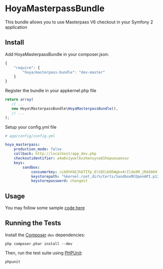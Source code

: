 HoyaMasterpassBundle
================
This bundle allows you to use Masterpass V6 checkout in your Symfony 2 application

Install
-------
Add HoyaMasterpassBundle in your composer.json:

```js
{
    "require": {
        "hoya/masterpass-bundle": "dev-master"
    }
}
```

Register the bundle in your appkernel.php file

```js
return array(
   // ...
   new Hoya\MasterpassBundle\HoyaMasterpassBundle(),
   // ...
);
```

Setup your config.yml file

```yml
# app/config/config.yml

hoya_masterpass:
    production_mode: false
    callback: http://localhost/app_dev.php
    checkoutidentifier: a4a6x1ywxlkxzhensyvad1hepuouaesuv
    keys:
        sandbox:
            consumerkey: cLb0tKkEJhGTITp_6ltDIibO5Wgbx4rIldeXM_jRd4b0476c!414f4859446c4a366c726a327474695545332b353049303d
            keystorepath: "%kernel.root_dir%/Certs/SandboxMCOpenAPI.p12"
            keystorepassword: changeit

```
Usage
-----
You may follow some sample [code here](https://github.com/marcoshoya/MasterpassBundle/blob/master/Controller/MasterpassController.php)

Running the Tests
-----------------

Install the [Composer](http://getcomposer.org/) `dev` dependencies:

    php composer.phar install --dev

Then, run the test suite using
[PHPUnit](https://github.com/sebastianbergmann/phpunit/):

    phpunit
